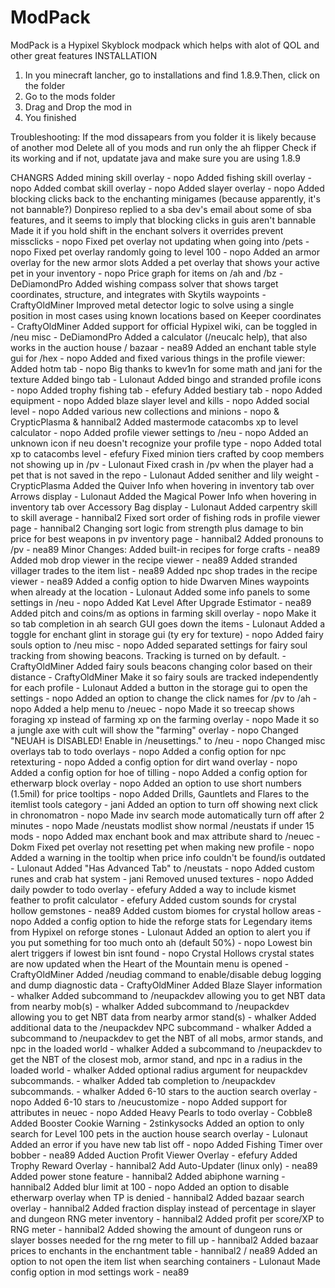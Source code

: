 # ModPack
ModPack is a Hypixel Skyblock modpack which helps with alot of QOL and other great features
INSTALLATION
1) In you minecraft lancher, go to installations and find 1.8.9.Then, click on the folder
2) Go to the mods folder
3) Drag and Drop the mod in
4) You finished

Troubleshooting:
If the mod dissapears from you folder it is likely because of another mod
Delete all of you mods and run only the ah flipper
Check if its working and if not, updatate java and make sure you are using 1.8.9


CHANGRS
Added mining skill overlay - nopo
Added fishing skill overlay - nopo
Added combat skill overlay - nopo
Added slayer overlay - nopo
Added blocking clicks back to the enchanting minigames (because apparently, it's not bannable?)
Donpireso replied to a sba dev's email about some of sba features, and it seems to imply that blocking clicks in guis aren't bannable
Made it if you hold shift in the enchant solvers it overrides prevent missclicks - nopo
Fixed pet overlay not updating when going into /pets - nopo
Fixed pet overlay randomly going to level 100 - nopo
Added an armor overlay for the new armor slots
Added a pet overlay that shows your active pet in your inventory - nopo
Price graph for items on /ah and /bz - DeDiamondPro
Added wishing compass solver that shows target coordinates, structure, and integrates with Skytils waypoints - CraftyOldMiner
Improved metal detector logic to solve using a single position in most cases using known locations based on Keeper coordinates - CraftyOldMiner
Added support for official Hypixel wiki, can be toggled in /neu misc - DeDiamondPro
Added a calculator (/neucalc help), that also works in the auction house / bazaar - nea89
Added an enchant table style gui for /hex - nopo
Added and fixed various things in the profile viewer:
Added hotm tab - nopo
Big thanks to kwev1n for some math and jani for the texture
Added bingo tab - Lulonaut
Added bingo and stranded profile icons - nopo
Added trophy fishing tab - efefury
Added bestiary tab - nopo
Added equipment - nopo
Added blaze slayer level and kills - nopo
Added social level - nopo
Added various new collections and minions - nopo & CrypticPlasma & hannibal2
Added mastermode catacombs xp to level calculator - nopo
Added profile viewer settings to /neu - nopo
Added an unknown icon if neu doesn't recognize your profile type - nopo
Added total xp to catacombs level - efefury
Fixed minion tiers crafted by coop members not showing up in /pv - Lulonaut
Fixed crash in /pv when the player had a pet that is not saved in the repo - Lulonaut
Added senither and lily weight - CrypticPlasma
Added the Quiver Info when hovering in inventory tab over Arrows display - Lulonaut
Added the Magical Power Info when hovering in inventory tab over Accessory Bag display - Lulonaut
Added carpentry skill to skill average - hannibal2
Fixed sort order of fishing rods in profile viewer page - hannibal2
Changing sort logic from strength plus damage to bin price for best weapons in pv inventory page - hannibal2
Added pronouns to /pv - nea89
Minor Changes:
Added built-in recipes for forge crafts - nea89
Added mob drop viewer in the recipe viewer - nea89
Added stranded villager trades to the item list - nea89
Added npc shop trades in the recipe viewer - nea89
Added a config option to hide Dwarven Mines waypoints when already at the location - Lulonaut
Added some info panels to some settings in /neu - nopo
Added Kat Level After Upgrade Estimator - nea89
Added pitch and coins/m as options in farming skill overlay - nopo
Make it so tab completion in ah search GUI goes down the items - Lulonaut
Added a toggle for enchant glint in storage gui (ty ery for texture) - nopo
Added fairy souls option to /neu misc - nopo
Added separated settings for fairy soul tracking from showing beacons. Tracking is turned on by default. - CraftyOldMiner
Added fairy souls beacons changing color based on their distance - CraftyOldMiner
Make it so fairy souls are tracked independently for each profile - Lulonaut
Added a button in the storage gui to open the settings - nopo
Added an option to change the click names for /pv to /ah - nopo
Added a help menu to /neuec - nopo
Made it so treecap shows foraging xp instead of farming xp on the farming overlay - nopo
Made it so a jungle axe with cult will show the "farming" overlay - nopo
Changed "NEUAH is DISABLED! Enable in /neusettings." to /neu - nopo
Changed misc overlays tab to todo overlays - nopo
Added a config option for npc retexturing - nopo
Added a config option for dirt wand overlay - nopo
Added a config option for hoe of tilling - nopo
Added a config option for etherwarp block overlay - nopo
Added an option to use short numbers (1.5mil) for price tooltips - nopo
Added Drills, Gauntlets and Flares to the itemlist tools category - jani
Added an option to turn off showing next click in chronomatron - nopo
Made inv search mode automatically turn off after 2 minutes - nopo
Made /neustats modlist show normal /neustats if under 15 mods - nopo
Added max enchant book and max attribute shard to /neuec - Dokm
Fixed pet overlay not resetting pet when making new profile - nopo
Added a warning in the tooltip when price info couldn't be found/is outdated - Lulonaut
Added "Has Advanced Tab" to /neustats - nopo
Added custom runes and crab hat system - jani
Removed unused textures - nopo
Added daily powder to todo overlay - efefury
Added a way to include kismet feather to profit calculator - efefury
Added custom sounds for crystal hollow gemstones - nea89
Added custom biomes for crystal hollow areas - nopo
Added a config option to hide the reforge stats for Legendary items from Hypixel on reforge stones - Lulonaut
Added an option to alert you if you put something for too much onto ah (default 50%) - nopo
Lowest bin alert triggers if lowest bin isnt found - nopo
Crystal Hollows crystal states are now updated when the Heart of the Mountain menu is opened - CraftyOldMiner
Added /neudiag command to enable/disable debug logging and dump diagnostic data - CraftyOldMiner
Added Blaze Slayer information - whalker
Added subcommand to /neupackdev allowing you to get NBT data from nearby mob(s) - whalker
Added subcommand to /neupackdev allowing you to get NBT data from nearby armor stand(s) - whalker
Added additional data to the /neupackdev NPC subcommand - whalker
Added a subcommand to /neupackdev to get the NBT of all mobs, armor stands, and npc in the loaded world - whalker
Added a subcommand to /neupackdev to get the NBT of the closest mob, armor stand, and npc in a radius in the loaded world - whalker
Added optional radius argument for neupackdev subcommands. - whalker
Added tab completion to /neupackdev subcommands. - whalker
Added 6-10 stars to the auction search overlay - nopo
Added 6-10 stars to /neucustomize - nopo
Added support for attributes in neuec - nopo
Added Heavy Pearls to todo overlay - Cobble8
Added Booster Cookie Warning - 2stinkysocks
Added an option to only search for Level 100 pets in the auction house search overlay - Lulonaut
Added an error if you have new tab list off - nopo
Added Fishing Timer over bobber - nea89
Added Auction Profit Viewer Overlay - efefury
Added Trophy Reward Overlay - hannibal2
Add Auto-Updater (linux only) - nea89
Added power stone feature - hannibal2
Added abiphone warning - hannibal2
Added blur limit at 100 - nopo
Added an option to disable etherwarp overlay when TP is denied - hannibal2
Added bazaar search overlay - hannibal2
Added fraction display instead of percentage in slayer and dungeon RNG meter inventory - hannibal2
Added profit per score/XP to RNG meter - hannibal2
Added showing the amount of dungeon runs or slayer bosses needed for the rng meter to fill up - hannibal2
Added bazaar prices to enchants in the enchantment table - hannibal2 / nea89
Added an option to not open the item list when searching containers - Lulonaut
Made config option in mod settings work - nea89
